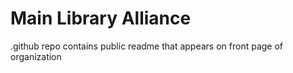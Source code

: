 # Main Library Alliance

.github repo contains public readme that appears on front page of organization

